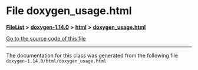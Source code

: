 

# File doxygen\_usage.html



[**FileList**](files.md) **>** [**doxygen-1.14.0**](dir_9d5bad020669189c90cda983471be5d0.md) **>** [**html**](dir_05d1fd8a7cdd04f638f8b23196de02e2.md) **>** [**doxygen\_usage.html**](doxygen__usage_8html.md)

[Go to the source code of this file](doxygen__usage_8html_source.md)





































































------------------------------
The documentation for this class was generated from the following file `doxygen-1.14.0/html/doxygen_usage.html`

